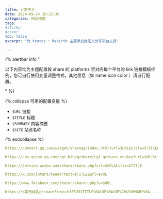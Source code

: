 ```yaml
---
title: 分享平台
date: 2024-09-24 10:22:36
categories: 网站搭建
tags:
#sticky:
#cover:
toc: false
excerpt: "为 Kratos : Rebirth 主题添加自定义分享平台支持"

---
```


{% alertbar info "

以下内容均为主题配置段 share 的 platforms 里对应每个平台的 link 链接模板样例，您可自行使用变量调整格式，其他信息（如 name icon color ）请自行配置。

" %}

{% collapse 可用的配置变量 %}

- `$URL` 链接
- `$TITLE` 标题
- `$SUMMARY` 内容摘要
- `$SITE` 站点名称

{% endcollapse %}

```yml QQ 好友或群组
https://connect.qq.com/widget/shareqq/index.html?url=$URL&title=$TITLE&desc=&summary=$SUMMARY&site=$SITE
```

```yml QQ 空间
https://sns.qzone.qq.com/cgi-bin/qzshare/cgi_qzshare_onekey?url=$URL&title=$TITLE&desc=&summary=$SUMMARY&site=$SITE
```

```yml 微博
https://service.weibo.com/share/share.php?url=$URL&title=$TITLE
```

```yml Twitter (X)
https://x.com/intent/tweet?text=$TITLE&url=$URL
```

```yml Facebook
https://www.facebook.com/sharer/sharer.php?u=$URL
```

```yml Mastodon / Misskey
https://<实例域名>/share?text=%3E%20$TITLE%0A%3E%0A%3E%20$SUMMARY%0A----%20$SITE%0A%0A$URL
```